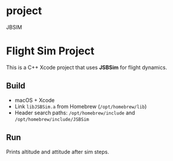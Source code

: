 # project
JBSIM
# Flight Sim Project

This is a C++ Xcode project that uses **JSBSim** for flight dynamics.

## Build
- macOS + Xcode
- Link `libJSBSim.a` from Homebrew (`/opt/homebrew/lib`)
- Header search paths: `/opt/homebrew/include` and `/opt/homebrew/include/JSBSim`

## Run
Prints altitude and attitude after sim steps.
